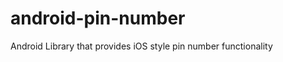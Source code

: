 android-pin-number
==================

Android Library that provides iOS style pin number functionality

